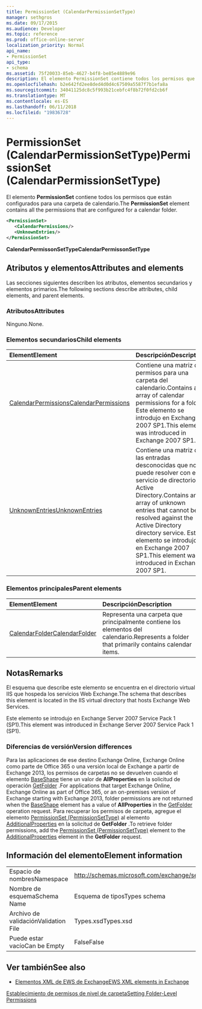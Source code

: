 ```yaml
---
title: PermissionSet (CalendarPermissionSetType)
manager: sethgros
ms.date: 09/17/2015
ms.audience: Developer
ms.topic: reference
ms.prod: office-online-server
localization_priority: Normal
api_name:
- PermissionSet
api_type:
- schema
ms.assetid: 75f20033-85eb-4627-b4f8-be85e4889e96
description: El elemento PermissionSet contiene todos los permisos que están configurados para una carpeta de calendario.
ms.openlocfilehash: b2e642fd2ee8ded4d0d4c67509a5587f7b1efa8a
ms.sourcegitcommit: 34041125dc8c5f993b21cebfc4f8b72f0fd2cb6f
ms.translationtype: MT
ms.contentlocale: es-ES
ms.lasthandoff: 06/11/2018
ms.locfileid: "19836728"
---
```

# <a name="permissionset-calendarpermissionsettype"></a><span data-ttu-id="13911-103">PermissionSet (CalendarPermissionSetType)</span><span class="sxs-lookup"><span data-stu-id="13911-103">PermissionSet (CalendarPermissionSetType)</span></span>

<span data-ttu-id="13911-104">El elemento **PermissionSet** contiene todos los permisos que están configurados para una carpeta de calendario.</span><span class="sxs-lookup"><span data-stu-id="13911-104">The **PermissionSet** element contains all the permissions that are configured for a calendar folder.</span></span> 
  
```XML
<PermissionSet>
   <CalendarPermissions/>
   <UnknownEntries/>
</PermissionSet>
```

 <span data-ttu-id="13911-105">**CalendarPermissonSetType**</span><span class="sxs-lookup"><span data-stu-id="13911-105">**CalendarPermissonSetType**</span></span>
## <a name="attributes-and-elements"></a><span data-ttu-id="13911-106">Atributos y elementos</span><span class="sxs-lookup"><span data-stu-id="13911-106">Attributes and elements</span></span>

<span data-ttu-id="13911-107">Las secciones siguientes describen los atributos, elementos secundarios y elementos primarios.</span><span class="sxs-lookup"><span data-stu-id="13911-107">The following sections describe attributes, child elements, and parent elements.</span></span>
  
### <a name="attributes"></a><span data-ttu-id="13911-108">Atributos</span><span class="sxs-lookup"><span data-stu-id="13911-108">Attributes</span></span>

<span data-ttu-id="13911-109">Ninguno.</span><span class="sxs-lookup"><span data-stu-id="13911-109">None.</span></span>
  
### <a name="child-elements"></a><span data-ttu-id="13911-110">Elementos secundarios</span><span class="sxs-lookup"><span data-stu-id="13911-110">Child elements</span></span>

|<span data-ttu-id="13911-111">**Element**</span><span class="sxs-lookup"><span data-stu-id="13911-111">**Element**</span></span>|<span data-ttu-id="13911-112">**Descripción**</span><span class="sxs-lookup"><span data-stu-id="13911-112">**Description**</span></span>|
|:-----|:-----|
|[<span data-ttu-id="13911-113">CalendarPermissions</span><span class="sxs-lookup"><span data-stu-id="13911-113">CalendarPermissions</span></span>](calendarpermissions.md) <br/> |<span data-ttu-id="13911-114">Contiene una matriz de permisos para una carpeta del calendario.</span><span class="sxs-lookup"><span data-stu-id="13911-114">Contains an array of calendar permissions for a folder.</span></span> <span data-ttu-id="13911-115">Este elemento se introdujo en Exchange 2007 SP1.</span><span class="sxs-lookup"><span data-stu-id="13911-115">This element was introduced in Exchange 2007 SP1.</span></span>  <br/> |
|[<span data-ttu-id="13911-116">UnknownEntries</span><span class="sxs-lookup"><span data-stu-id="13911-116">UnknownEntries</span></span>](unknownentries.md) <br/> |<span data-ttu-id="13911-117">Contiene una matriz de las entradas desconocidas que no se puede resolver con el servicio de directorio de Active Directory.</span><span class="sxs-lookup"><span data-stu-id="13911-117">Contains an array of unknown entries that cannot be resolved against the Active Directory directory service.</span></span> <span data-ttu-id="13911-118">Este elemento se introdujo en Exchange 2007 SP1.</span><span class="sxs-lookup"><span data-stu-id="13911-118">This element was introduced in Exchange 2007 SP1.</span></span>  <br/> |
   
### <a name="parent-elements"></a><span data-ttu-id="13911-119">Elementos principales</span><span class="sxs-lookup"><span data-stu-id="13911-119">Parent elements</span></span>

|<span data-ttu-id="13911-120">**Element**</span><span class="sxs-lookup"><span data-stu-id="13911-120">**Element**</span></span>|<span data-ttu-id="13911-121">**Descripción**</span><span class="sxs-lookup"><span data-stu-id="13911-121">**Description**</span></span>|
|:-----|:-----|
|[<span data-ttu-id="13911-122">CalendarFolder</span><span class="sxs-lookup"><span data-stu-id="13911-122">CalendarFolder</span></span>](calendarfolder.md) <br/> |<span data-ttu-id="13911-123">Representa una carpeta que principalmente contiene los elementos del calendario.</span><span class="sxs-lookup"><span data-stu-id="13911-123">Represents a folder that primarily contains calendar items.</span></span>  <br/> |
   
## <a name="remarks"></a><span data-ttu-id="13911-124">Notas</span><span class="sxs-lookup"><span data-stu-id="13911-124">Remarks</span></span>

<span data-ttu-id="13911-125">El esquema que describe este elemento se encuentra en el directorio virtual IIS que hospeda los servicios Web Exchange.</span><span class="sxs-lookup"><span data-stu-id="13911-125">The schema that describes this element is located in the IIS virtual directory that hosts Exchange Web Services.</span></span>
  
<span data-ttu-id="13911-126">Este elemento se introdujo en Exchange Server 2007 Service Pack 1 (SP1).</span><span class="sxs-lookup"><span data-stu-id="13911-126">This element was introduced in Exchange Server 2007 Service Pack 1 (SP1).</span></span>
  
### <a name="version-differences"></a><span data-ttu-id="13911-127">Diferencias de versión</span><span class="sxs-lookup"><span data-stu-id="13911-127">Version differences</span></span>

<span data-ttu-id="13911-128">Para las aplicaciones de ese destino Exchange Online, Exchange Online como parte de Office 365 o una versión local de Exchange a partir de Exchange 2013, los permisos de carpetas no se devuelven cuando el elemento [BaseShape](baseshape.md) tiene un valor de **AllProperties** en la solicitud de operación [GetFolder](getfolder-operation.md) .</span><span class="sxs-lookup"><span data-stu-id="13911-128">For applications that target Exchange Online, Exchange Online as part of Office 365, or an on-premises version of Exchange starting with Exchange 2013, folder permissions are not returned when the [BaseShape](baseshape.md) element has a value of **AllProperties** in the [GetFolder](getfolder-operation.md) operation request.</span></span> <span data-ttu-id="13911-129">Para recuperar los permisos de carpeta, agregue el elemento [PermissionSet (PermissionSetType)](permissionset-permissionsettype.md) al elemento [AdditionalProperties](additionalproperties.md) en la solicitud de **GetFolder** .</span><span class="sxs-lookup"><span data-stu-id="13911-129">To retrieve folder permissions, add the [PermissionSet (PermissionSetType)](permissionset-permissionsettype.md) element to the [AdditionalProperties](additionalproperties.md) element in the **GetFolder** request.</span></span> 
  
## <a name="element-information"></a><span data-ttu-id="13911-130">Información del elemento</span><span class="sxs-lookup"><span data-stu-id="13911-130">Element information</span></span>

|||
|:-----|:-----|
|<span data-ttu-id="13911-131">Espacio de nombres</span><span class="sxs-lookup"><span data-stu-id="13911-131">Namespace</span></span>  <br/> |http://schemas.microsoft.com/exchange/services/2006/types  <br/> |
|<span data-ttu-id="13911-132">Nombre de esquema</span><span class="sxs-lookup"><span data-stu-id="13911-132">Schema Name</span></span>  <br/> |<span data-ttu-id="13911-133">Esquema de tipos</span><span class="sxs-lookup"><span data-stu-id="13911-133">Types schema</span></span>  <br/> |
|<span data-ttu-id="13911-134">Archivo de validación</span><span class="sxs-lookup"><span data-stu-id="13911-134">Validation File</span></span>  <br/> |<span data-ttu-id="13911-135">Types.xsd</span><span class="sxs-lookup"><span data-stu-id="13911-135">Types.xsd</span></span>  <br/> |
|<span data-ttu-id="13911-136">Puede estar vacío</span><span class="sxs-lookup"><span data-stu-id="13911-136">Can be Empty</span></span>  <br/> |<span data-ttu-id="13911-137">False</span><span class="sxs-lookup"><span data-stu-id="13911-137">False</span></span>  <br/> |
   
## <a name="see-also"></a><span data-ttu-id="13911-138">Ver también</span><span class="sxs-lookup"><span data-stu-id="13911-138">See also</span></span>



- [<span data-ttu-id="13911-139">Elementos XML de EWS de Exchange</span><span class="sxs-lookup"><span data-stu-id="13911-139">EWS XML elements in Exchange</span></span>](ews-xml-elements-in-exchange.md)


[<span data-ttu-id="13911-140">Establecimiento de permisos de nivel de carpeta</span><span class="sxs-lookup"><span data-stu-id="13911-140">Setting Folder-Level Permissions</span></span>](http://msdn.microsoft.com/library/c7530e86-5112-401c-b10a-9c054ae59f07%28Office.15%29.aspx)

